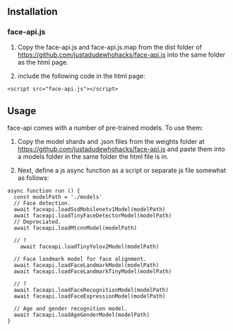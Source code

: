 #

## Installation

### face-api.js

1. Copy the face-api.js and face-api.js.map from the dist folder of https://github.com/justadudewhohacks/face-api.js into the same folder as the html page.

2. include the following code in the html page:

```
<script src="face-api.js"></script>
```

## Usage

face-api comes with a number of pre-trained models. To use them:

1. Copy the model shards and .json files from the weights folder at https://github.com/justadudewhohacks/face-api.js and paste them into a models folder in the same folder the html file is in.

2. Next, define a js async function as a script or separate js file somewhat as follows:

```
async function run () {
  const modelPath = './models'
  // Face detection.
  await faceapi.loadSsdMobilenetv1Model(modelPath)
  await faceapi.loadTinyFaceDetectorModel(modelPath)
  // Depreciated.
  await faceapi.loadMtcnnModel(modelPath)

  // ?
    await faceapi.loadTinyYolov2Model(modelPath)

  // Face landmark model for face alignment.
  await faceapi.loadFaceLandmarkModel(modelPath)
  await faceapi.loadFaceLandmarkTinyModel(modelPath)

  // ?
  await faceapi.loadFaceRecognitionModel(modelPath)
  await faceapi.loadFaceExpressionModel(modelPath)

  // Age and gender recognition model.
  await faceapi.loadAgeGenderModel(modelPath)
}
```

